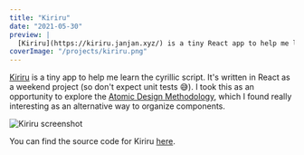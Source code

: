 ```yaml
---
title: "Kiriru"
date: "2021-05-30"
preview: |
  [Kiriru](https://kiriru.janjan.xyz/) is a tiny React app to help me learn the cyrillic script.
coverImage: "/projects/kiriru.png"
---
```


[Kiriru](https://kiriru.janjan.xyz/) is a tiny app to help me learn the cyrillic script. It's written in React as a weekend project (so don't expect unit tests 😅). I took this as an opportunity to explore the [Atomic Design Methodology](https://atomicdesign.bradfrost.com/chapter-2/), which I found really interesting as an alternative way to organize components.

![Kiriru screenshot](/projects/kiriru-screenshot.png)

You can find the source code for Kiriru [here](https://github.com/jankratochvilcz/kiriru/).